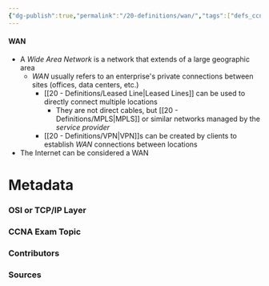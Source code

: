 ```yaml
---
{"dg-publish":true,"permalink":"/20-definitions/wan/","tags":["defs_ccna"]}
---
```


#### WAN
- A *Wide Area Network* is a network that extends of a large geographic area
	- *WAN* usually refers to an enterprise's private connections between sites (offices, data centers, etc.)
		- [[20 - Definitions/Leased Line\|Leased Lines]] can be used to directly connect multiple locations
			- They are not direct cables, but [[20 - Definitions/MPLS\|MPLS]] or similar networks managed by the *service provider*
		- [[20 - Definitions/VPN\|VPN]]s can be created by clients to establish *WAN* connections between locations
- The Internet can be considered a WAN





# Metadata
### OSI or TCP/IP Layer

### CCNA Exam Topic

### Contributors

### Sources
